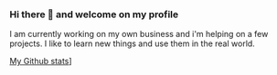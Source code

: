 ### Hi there 👋 and welcome on my profile

I am currently working on my own business and i'm helping on a few projects.
I like to learn new things and use them in the real world.

[My Github stats](https://github-readme-streak-stats.herokuapp.com?user=Easylemon24&theme=transparent&hide_border=true&date_format=j%20M%5B%20Y%5D&mode=weekly&card_width=500)]
